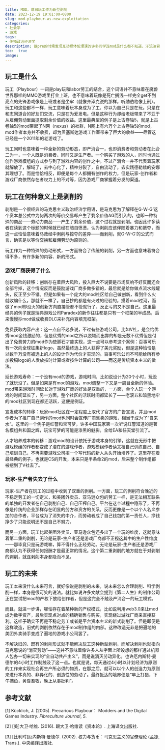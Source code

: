 ```yaml
---
title: MOD，或曰玩工作为新型剥削
date: 2023-12-19 19:01:00+0800
slug: mod-playbour-as-new-exploitation
categories:
- 社会学
- 游戏
tags:
- 传播政治经济学
description: 做pre的时候发现互动媒体伦理课的许多同学连mod是什么都不知道，汗流浃背了
toc:  true
image: 
---
```


## 玩工是什么

玩工（Playbour）一词是play玩和labor劳工的结合，这个词语并不意味着在魔兽世界那样的MMO游戏里打金上班，也不意味着玩像是死亡搁浅一样完全get不到亮点的先锋游戏像是上班或者是坐牢（就像齐泽克说的那样，听勋伯格像上刑）。玩工和这些都不一样，玩工意味着玩本身成为了工，你以为自己只是在玩，只是在和志同道合的好友们交流，只是在为爱发电，但是这种行为却给老板带来了不亚于从雇佣劳动里面提取剩余价值的收益。这里最典型的例子是上古卷轴5，就是上古卷轴5的mod带起了N网（nexus）的社群，N网上有六万个上古卷轴5的mod，mod作者本身并不收费，却为贝塞斯达游戏工作室带来了巨大的收益——尽管这已经是一个2011年的老游戏了。

玩工同时也意味着一种全新的劳动形态，即产消合一，也即消费者和劳动者在此合二为一，一个人既是消费者，同时又是生产者。一个购买了游戏的人，同时也通过创作游戏模组的方式参与到了游戏内容的创作之中。不过产消合一并不代表着玩家就解放了，解域了，去中心化了，精神分裂了，自由流动了，去实践德勒兹的安娜其理想了。而是恰恰相反，即便是每个人都拥有创作的权力，但是玩家-创作者和游戏厂商依然存在者权力上的不对等，因为游戏厂商掌握着分发的渠道。

## 玩工在何种意义上是剥削的

剥削是一个很经典的马克思主义政治经济学用语，是马克思为了解释在G-W-G’这个资本总公式中为何两次的等价交易却产生了剩余价值ΔG而引入的，也即一种特殊的商品——劳动力商品——产生了剩余价值，这个过程就是剥削。也因此许多读者在读到这个标题的时候就已经在暗自愤懑，认为剥削应该伴随着暴力和褫夺，而这一点恰恰意味着马政经中剥削与掠夺的差异——而剥削，就G-W-G’的公式而言，确实是以等价交换和雇佣劳动为原则的。

玩工作为一种特殊的劳动形式，一方面符合了传统的剥削，另一方面也意味着符合得不多，有许多新的内容、新的形式。

### 游戏厂商获得了什么

创新风险的转移：创新存在着巨大风险，投入巨大不说要是市场反响不好反而还会全部亏掉，这个情况反而是鼓励游戏厂商多做多错的，最后就是给你做点流水线罐头，反正至少不错。但是如果有一个庞大的mod社区给自己做创新，看到什么火就收编什么，那就不一样了。自己抄的都是有火过的经验的，摸着mod过河，而做了mod却没火的创新方向直接管都不管就行了，反正亏的又不是自己。这里最经典的例子就是瑞典游戏公司Paradox的新作往往都是只有一个框架的半成品，后来慢慢抄mod做成收费DLC来补充内容填充框架。

免费获取内容产出：这一点自不必多说，不过有些游戏公司，比如V社，是会给优秀mod金钱激励的，但是优秀的mod之所以脱颖而出靠的却是无数不优秀但是付出了免费劳力的mod作为垫脚石才能实现，这一点可以参考这个案例：百事可乐有一次向全球征集新logo，虽然最终选上的人获得了美元奖励，但是这种恰恰是以数千万没有被选上的人的设计作为代价才实现的。百事可乐公司不可能给所有参加投稿logo的人发放按时计算或者按件计算的公司——而这是传统资本主义的做法。

延长游戏寿命：一个没有mod的游戏，游戏时间，比如说设计为20个小时，玩没了就玩没了。但是如果是有mod的游戏，mod调整一下又是一周目全新的体验。mod带来游戏时间延长对于游戏厂商的好处是双重的，一方面，单个人玩一个游戏的时间延长了，另一方面，整个社区的活跃时间都延长了——老滚五和暗黑地牢的mod社区到现在都还活跃，这便是例证。

宣发成本的转移：玩家mod社区在一定程度上取代了官方的广告宣发，并且mod作者为了推广自己创作的mod也同时会宣传厂商售卖的游戏，相当于成为了“自来水”。这里的一个例子是红警和宝可梦，许多中国玩家第一次听说红警知道的是著名模组共和国之辉，玩宝可梦的可能是漆黑的魅影，全给EA和任天堂引流了。

人才培养成本的转移：游戏mod的设计依托于游戏本身的引擎，这就在无形中把游戏模组的作者都变成了潜在的游戏作者，游戏模组作者读文档自己训练自己、自己培训自己，不再需要游戏公司招一个写代码的新人从头开始培养了。这里存在着最经典的例子，也就是CS的开发，本来只是半条命2的mod，后来整个制作组都被挖到了V社去了。

### 玩家-生产者失去了什么

玩家-生产者在玩工的过程中收到了双重的剥削。一方面，玩工的剥削符合晚近的不稳定劳工的一切定义，和美团外卖员、亚马逊众包的劳工一样，是无法相互联系的单独的开发者在自己剥削自己、自己压榨自己。平台在这个过程中隐形了，不再像是传统的企业那样存在明显的劳方和资方的关系，反而更像是一个以个人名义参加的合作者，平台成为了消失的中介，而劳动者成了自己钱包的第一责任人，挣钱挣少了只能说明还不是自己不努力。

而另一方面，玩工比起美团外卖员、亚马逊众包还多出了一个玩的维度，这就意味着第二重的剥削，无论是玩家-生产者还是游戏厂商都不正视这其中的生产性维度——那毕竟只是玩游戏嘛，算不得什么正经劳动。无论是玩家-生产者还是游戏厂商都认为不获得任何报酬才是最正常的情况。这个第二重剥削的地方就在于对剥削的剥削，就连剥削本身都隐而不见。

## 玩工的未来

玩工本来没什么未来可言，就好像说是剥削的未来，说未来怎么合理剥削、科学剥削一样，本身是很可笑的说法。就比如说许多文献会提到《第二人生》的制作公司正在尝试把mod的产权下放给创作者，但是这完全不触及产消合一的玩工模式。

而且，就进一步讲，哪怕存在着某种新的产权模式，比如说利用web3.0来让mod成为数字资产，最后实现点对点的精确销售与购买，实现绕过游戏厂商来直接获利。这样子确实不再是不稳定劳工或者是平台资本主义的新式剥削了。但是即便是这样改造，旧式的剥削依然存在于mod制作组的内部。这种改造无非是把遍地的美团外卖骑手变成了遍地的游戏小公司罢了。

不解决旧的、既有的剥削形式就不能解决玩工这种新型剥削，而解决剥削也就指向马克思说的“消灭劳动”——这并不意味着像许多人从字面上所设想的那样通过机器人包办一切来实现的“全自动共产主义”，而是说消灭劳动异化。也许厄内斯特·曼德尔的4小时工作制触及了这一点。也就是说，每天通过4小时以计划经济为原则的工作来实现社会再生产所必须的物资，在那之后，就可以以个人的创造力为原则来进行本真的、非异化的、创造性的劳动了。最终抵达的境界便是“早上打猎，下午捕鱼，黄昏畜牧，晚上从事批判”。

## 参考文献

[1] Kücklich, J. (2005). Precarious Playbour： Modders and the Digital Games Industry. *Fibreculture Journal*, *5*.

[2] [美]大卫·哈维. (2016). 跟大卫·哈维读《资本论》. 上海译文出版社.

[3] [比利时]厄内斯特·曼德尔. (2002). 权力与货币：马克思主义的官僚理论 (孟捷, Trans.). 中央编译出版社.
